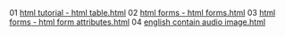 01 [html tutorial - html table.html](https://atu8020.github.io/try_make_a_web/html%20tutorial%20-%20html%20table.html)
02 [html forms - html forms.html](https://atu8020.github.io/try_make_a_web/html%20forms%20-%20html%20forms.html)
03 [html forms - html form attributes.html](https://atu8020.github.io/try_make_a_web/html%20forms%20-%20html%20form%20attributes.html)
04 [english contain audio image.html](https://atu8020.github.io/try_make_a_web/english%20contain%20audio%20image.html)
